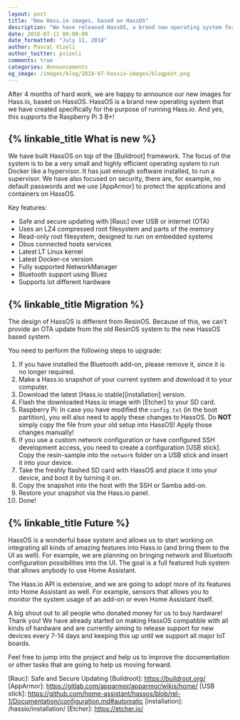 ```yaml
---
layout: post
title: "New Hass.io images, based on HassOS"
description: "We have released HassOS, a brand new operating system for the purpose of running Hass.io"
date: 2018-07-11 00:00:00
date_formatted: "July 11, 2018"
author: Pascal Vizeli
author_twitter: pvizeli
comments: true
categories: Announcements
og_image: /images/blog/2018-07-hassio-images/blogpost.png
---
```


After 4 months of hard work, we are happy to announce our new images for Hass.io, based on HassOS. HassOS is a brand new operating system that we have created specifically for the purpose of running Hass.io. And yes, this supports the Raspberry Pi 3 B+!

## {% linkable_title What is new %}

We have built HassOS on top of the [Buildroot] framework. The focus of the system is to be a very small and highly efficient operating system to run Docker like a hypervisor. It has just enough software installed, to run a supervisor. We have also focused on security, there are, for example, no default passwords and we use [AppArmor] to protect the applications and containers on HassOS.

Key features:

- Safe and secure updating with [Rauc] over USB or internet (OTA)
- Uses an LZ4 compressed root filesystem and parts of the memory
- Read-only root filesystem, designed to run on embedded systems
- Dbus connected hosts services
- Latest LT Linux kernel
- Latest Docker-ce version
- Fully supported NetworkManager
- Bluetooth support using Bluez
- Supports lot different hardware

## {% linkable_title Migration %}

The design of HassOS is different from ResinOS. Because of this, we can't provide an OTA update from the old ResinOS system to the new HassOS based system.

You need to perform the following steps to upgrade:

1. If you have installed the Bluetooth add-on, please remove it, since it is no longer required.
2. Make a Hass.io snapshot of your current system and download it to your computer.
3. Download the latest [Hass.io stable][installation] version.
4. Flash the downloaded Hass.io image with [Etcher] to your SD card.
5. Raspberry Pi: In case you have modified the `config.txt` (in the boot partition), you will also need to apply these changes to HassOS. Do **NOT** simply copy the file from your old setup into HassOS! Apply those changes manually!
6. If you use a custom network configuration or have configured SSH development access, you need to create a configuration [USB stick]. Copy the resin-sample into the `network` folder on a USB stick and insert it into your device.
7. Take the freshly flashed SD card with HassOS and place it into your device, and boot it by turning it on.
8. Copy the snapshot into the host with the SSH or Samba add-on.
9. Restore your snapshot via the Hass.io panel.
10. Done!

## {% linkable_title Future %}

HassOS is a wonderful base system and allows us to start working on integrating all kinds of amazing features into Hass.io (and bring them to the UI as well). For example, we are planning on bringing network and Bluetooth configuration possibilities into the UI. The goal is a full featured hub system that allows anybody to use Home Assistant.

The Hass.io API is extensive, and we are going to adopt more of its features into Home Assistant as well. For example, sensors that allows you to monitor the system usage of an add-on or even Home Assistant itself.

A big shout out to all people who donated money for us to buy hardware! Thank you! We have already started on making HassOS compatible with all kinds of hardware and are currently aiming to release support for new devices every 7-14 days and keeping this up until we support all major IoT boards.

Feel free to jump into the project and help us to improve the documentation or other tasks that are going to help us moving forward.

[Rauc]: Safe and Secure Updating
[Buildroot]: https://buildroot.org/
[AppArmor]: https://gitlab.com/apparmor/apparmor/wikis/home/
[USB stick]: https://github.com/home-assistant/hassos/blob/rel-1/Documentation/configuration.md#automatic
[installation]: /hassio/installation/
[Etcher]: https://etcher.io/
